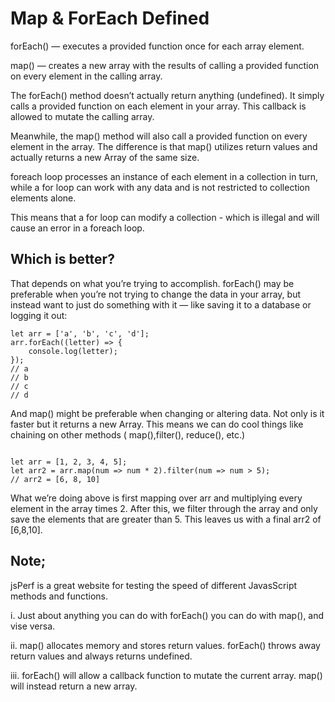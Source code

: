 # Map & ForEach Defined


forEach() — executes a provided function once for each array element.

map() — creates a new array with the results of calling a provided function on every element in the calling array.


The forEach() method doesn’t actually return anything (undefined). It simply calls a provided function on each element in your array. This callback is allowed to mutate the calling array.


Meanwhile, the map() method will also call a provided function on every element in the array. The difference is that map() utilizes return values and actually returns a new Array of the same size.

foreach loop processes an instance of each element in a collection in turn, while a for loop can work with any data and is not restricted to collection elements alone. 

This means that a for loop can modify a collection - which is illegal and will cause an error in a foreach loop.

## Which is better?

That depends on what you’re trying to accomplish. forEach() may be preferable when you’re not trying to change the data in your array, but instead want to just do something with it — like saving it to a database or logging it out:

```
let arr = ['a', 'b', 'c', 'd'];
arr.forEach((letter) => {
    console.log(letter);
});
// a
// b
// c
// d
```


And map() might be preferable when changing or altering data. Not only is it faster but it returns a new Array. This means we can do cool things like chaining on other methods ( map(),filter(), reduce(), etc.)

```

let arr = [1, 2, 3, 4, 5];
let arr2 = arr.map(num => num * 2).filter(num => num > 5);
// arr2 = [6, 8, 10]

```


What we’re doing above is first mapping over arr and multiplying every element in the array times 2. After this, we filter through the array and only save the elements that are greater than 5. This leaves us with a final arr2 of [6,8,10].



## Note;

jsPerf is a great website for testing the speed of different JavasScript methods and functions.

i. Just about anything you can do with forEach() you can do with map(), and vise versa.


ii. map() allocates memory and stores return values. forEach() throws away return values and always returns undefined.


iii. forEach() will allow a callback function to mutate the current array. map() will instead return a new array.